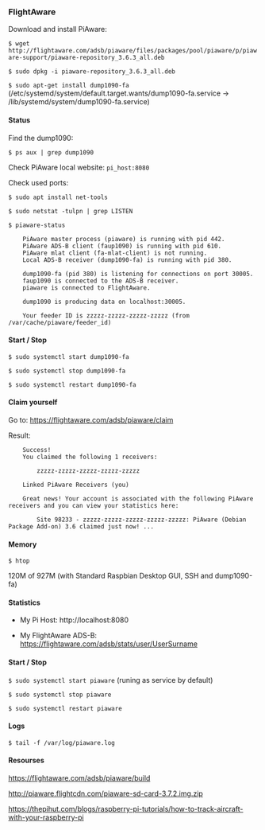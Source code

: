 ### FlightAware

Download and install PiAware:

``$ wget http://flightaware.com/adsb/piaware/files/packages/pool/piaware/p/piaware-support/piaware-repository_3.6.3_all.deb``

``$ sudo dpkg -i piaware-repository_3.6.3_all.deb``

``$ sudo apt-get install dump1090-fa`` (/etc/systemd/system/default.target.wants/dump1090-fa.service → /lib/systemd/system/dump1090-fa.service)


#### Status

Find the dump1090:

``$ ps aux | grep dump1090``

Check PiAware local website: ``pi_host:8080``

Check used ports:

``$ sudo apt install net-tools``

``$ sudo netstat -tulpn | grep LISTEN``

``$ piaware-status``

        PiAware master process (piaware) is running with pid 442.
        PiAware ADS-B client (faup1090) is running with pid 610.
        PiAware mlat client (fa-mlat-client) is not running.
        Local ADS-B receiver (dump1090-fa) is running with pid 380.

        dump1090-fa (pid 380) is listening for connections on port 30005.
        faup1090 is connected to the ADS-B receiver.
        piaware is connected to FlightAware.

        dump1090 is producing data on localhost:30005.

        Your feeder ID is zzzzz-zzzzz-zzzzz-zzzzz (from /var/cache/piaware/feeder_id)
        
#### Start / Stop

``$ sudo systemctl start dump1090-fa``

``$ sudo systemctl stop dump1090-fa``

``$ sudo systemctl restart dump1090-fa``
        
#### Claim yourself

Go to: https://flightaware.com/adsb/piaware/claim

Result:

        Success!
        You claimed the following 1 receivers:

            zzzzz-zzzzz-zzzzz-zzzzz-zzzzz

        Linked PiAware Receivers (you)

        Great news! Your account is associated with the following PiAware receivers and you can view your statistics here:

            Site 98233 - zzzzz-zzzzz-zzzzz-zzzzz-zzzzz: PiAware (Debian Package Add-on) 3.6 claimed just now! ...

#### Memory

``$ htop``

120M of 927M (with Standard Raspbian Desktop GUI, SSH and dump1090-fa)
   
#### Statistics

- My Pi Host: http://localhost:8080

- My FlightAware ADS-B: https://flightaware.com/adsb/stats/user/UserSurname

#### Start / Stop

``$ sudo systemctl start piaware`` (runing as service by default)

``$ sudo systemctl stop piaware``

``$ sudo systemctl restart piaware``

#### Logs

``$ tail -f /var/log/piaware.log``

#### Resourses
https://flightaware.com/adsb/piaware/build

http://piaware.flightcdn.com/piaware-sd-card-3.7.2.img.zip

https://thepihut.com/blogs/raspberry-pi-tutorials/how-to-track-aircraft-with-your-raspberry-pi
